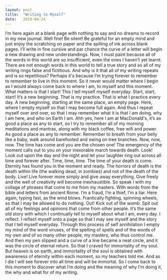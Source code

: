 ```yaml
---
layout: post
title:  "Writing to Myself"
date:   2019-04-24
---
```


I’m here again at a blank page with nothing to say and no dreams to record in my new journal. Well fine! Be silent! Be grateful for an empty mind and just enjoy the scratching on paper and the spilling of ink across blank pages. I’ll write in fine cursive and par chance the curve of a letter will begin a new drawing and new understandings. Now, I must paint because all of the words in this world are so insufficient, even the ones I haven’t yet learnt. There are not enough words in this world to tell a true story and so all of my writing rings false and fictitious. And why is it that all of my writing repeats and is so repetitious? Perhaps it's because I’m trying forever to remember to remember to live in this moment. So it never would matter where I begin as I would always come back to where I am, to myself and this moment. What matters is that I start! This I tell myself myself everyday. Start, start, start! It’s a new beginning. That is my practice. That is what I practice every day. A new beginning, starting at the same place, an empty page. Here, where I empty myself so that I may become full again. And thus I repeat myself over and over, so that I may remember what it is that I am doing, why I am here, and who on Earth I am. Ahh yes, here I am at MacDonald's, it’s as good a place as any to start, so I try to remember all of my morning meditations and mantras, along with my black coffee, free wifi and power. As good a place as any to remember. Remember to breath from your belly like a baby, walk around barefooted and swing on tree branches. Now, now, now. The time has come and you are the chosen one! The emergency of the moment calls out to you on your inexorable march towards death. Look! Look out upon the day and the night and let your laughter ring out across all time and forever after. Time, time, time. The time of your death is come. Eternity has found you in the moment and ready. The horrors of death is the death within life (the walking dead, in zombies) and not of the death of the body. Live! Live forever more simply and give away everything. Give freely and the well of creativity will become inexhaustible. So speak I with my collage of phrases that come to me from my masters. With words from the bible and letters from ancient Rome. I’m a fraud, I’m a thief, I’m a liar. Here again, typing fast, as the wind blows. Frantically fighting, spinning wheels, so that I may be allowed to do nothing. Out! Kick out of the womb. Spit out all of my feelings and opinions that come from other people. It’s the same old story with which I continually tell to myself about what I am, every day. I reflect. I reflect myself onto a page so that I may see myself and the story that I tell myself everyday. Through this process of self annihilation I empty my mind of the word viruses, of the spelling of spells and of the words of my own and of so many other people, my masters, who thus control me. And then my pen slipped and a curve of a line became a neat circle, and it was the circle of eternal return. So that I craved for immortality of my soul. But heaven is on earth, and immortality of the soul is obtained with awareness of eternity within each moment, so my teachers told me. And as I die I will see forever into all time and will be immortal. So I come back to this moment to discover what I’m doing and the meaning of why I’m doing it, the why and what for of my writing.
